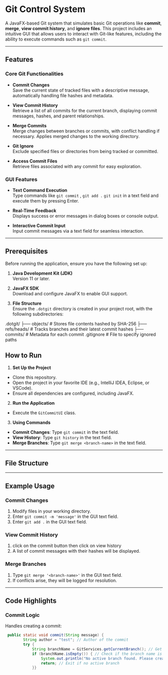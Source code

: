 # Git Control System

A JavaFX-based Git system that simulates basic Git operations like **commit**, **merge**, **view commit history**, and **ignore files**. This project includes an intuitive GUI that allows users to interact with Git-like features, including the ability to execute commands such as `git commit`.

---

## Features

### Core Git Functionalities
- **Commit Changes**  
  Save the current state of tracked files with a descriptive message, automatically handling file hashes and metadata.

- **View Commit History**  
  Retrieve a list of all commits for the current branch, displaying commit messages, hashes, and parent relationships.

- **Merge Commits**  
  Merge changes between branches or commits, with conflict handling if necessary. Applies merged changes to the working directory.

- **Git Ignore**  
  Exclude specified files or directories from being tracked or committed.

- **Access Commit Files**  
  Retrieve files associated with any commit for easy exploration.

### GUI Features
- **Text Command Execution**  
  Type commands like `git commit` , `git add .` `git init` in a text field and execute them by pressing Enter.

- **Real-Time Feedback**  
  Displays success or error messages in dialog boxes or console output.

- **Interactive Commit Input**  
  Input commit messages via a text field for seamless interaction.

---

## Prerequisites

Before running the application, ensure you have the following set up:

1. **Java Development Kit (JDK)**  
   Version 11 or later.
   
2. **JavaFX SDK**  
   Download and configure JavaFX to enable GUI support.

3. **File Structure**  
   Ensure the `.dotgit` directory is created in your project root, with the following subdirectories:
 
 

.dotgit/
  ├── objects/          # Stores file contents hashed by SHA-256
  ├── refs/heads/       # Tracks branches and their latest commit hashes
  ├── commits/          # Metadata for each commit
.gitignore              # File to specify ignored paths


## How to Run

1. **Set Up the Project**
- Clone this repository.
- Open the project in your favorite IDE (e.g., IntelliJ IDEA, Eclipse, or VSCode).
- Ensure all dependencies are configured, including JavaFX.

2. **Run the Application**
- Execute the `GitCommitUI` class.

3. **Using Commands**
- **Commit Changes**: Type `git commit` in the text field.  
- **View History**: Type `git history` in the text field.  
- **Merge Branches**: Type `git merge <branch-name>` in the text field.

---

## File Structure


---

## Example Usage

### Commit Changes
1. Modify files in your working directory.
2. Enter `git commit -m 'message'` in the GUI text field.
3. Enter `git add .` in the GUI text field.

### View Commit History
1. click on the commit button then  click on view history
2. A list of commit messages with their hashes will be displayed.

### Merge Branches
1. Type `git merge '<branch-name>'` in the GUI text field.
2. If conflicts arise, they will be logged for resolution.

---

## Code Highlights

### Commit Logic
Handles creating a commit:
```java
 public static void commit(String message) {
        String author = "test"; // Author of the commit
        try {
            String branchName = GitServices.getCurrentBranch(); // Get the current branch name
            if (branchName.isEmpty()) { // Check if the branch name is empty
                System.out.println("No active branch found. Please create or switch to a branch.");
                return; // Exit if no active branch
            }}
